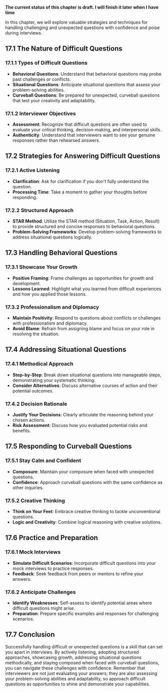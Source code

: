 **The current status of this chapter is draft. I will finish it later when I have time**

In this chapter, we will explore valuable strategies and techniques for handling challenging and unexpected questions with confidence and poise during interviews.

17.1 **The Nature of Difficult Questions**
------------------------------------------

### 17.1.1 **Types of Difficult Questions**

* **Behavioral Questions**: Understand that behavioral questions may probe past challenges or conflicts.
* **Situational Questions**: Anticipate situational questions that assess your problem-solving abilities.
* **Curveball Questions**: Be prepared for unexpected, curveball questions that test your creativity and adaptability.

### 17.1.2 **Interviewer Objectives**

* **Assessment**: Recognize that difficult questions are often used to evaluate your critical thinking, decision-making, and interpersonal skills.
* **Authenticity**: Understand that interviewers want to see your genuine responses rather than rehearsed answers.

17.2 **Strategies for Answering Difficult Questions**
-----------------------------------------------------

### 17.2.1 **Active Listening**

* **Clarification**: Ask for clarification if you don't fully understand the question.
* **Processing Time**: Take a moment to gather your thoughts before responding.

### 17.2.2 **Structured Approach**

* **STAR Method**: Utilize the STAR method (Situation, Task, Action, Result) to provide structured and concise responses to behavioral questions.
* **Problem-Solving Frameworks**: Develop problem-solving frameworks to address situational questions logically.

17.3 **Handling Behavioral Questions**
--------------------------------------

### 17.3.1 **Showcase Your Growth**

* **Positive Framing**: Frame challenges as opportunities for growth and development.
* **Lessons Learned**: Highlight what you learned from difficult experiences and how you applied those lessons.

### 17.3.2 **Professionalism and Diplomacy**

* **Maintain Positivity**: Respond to questions about conflicts or challenges with professionalism and diplomacy.
* **Avoid Blame**: Refrain from assigning blame and focus on your role in resolving the situation.

17.4 **Addressing Situational Questions**
-----------------------------------------

### 17.4.1 **Methodical Approach**

* **Step-by-Step**: Break down situational questions into manageable steps, demonstrating your systematic thinking.
* **Consider Alternatives**: Discuss alternative courses of action and their potential outcomes.

### 17.4.2 **Decision Rationale**

* **Justify Your Decisions**: Clearly articulate the reasoning behind your chosen actions.
* **Risk Assessment**: Discuss how you evaluated potential risks and benefits.

17.5 **Responding to Curveball Questions**
------------------------------------------

### 17.5.1 **Stay Calm and Confident**

* **Composure**: Maintain your composure when faced with unexpected questions.
* **Confidence**: Approach curveball questions with the same confidence as other inquiries.

### 17.5.2 **Creative Thinking**

* **Think on Your Feet**: Embrace creative thinking to tackle unconventional questions.
* **Logic and Creativity**: Combine logical reasoning with creative solutions.

17.6 **Practice and Preparation**
---------------------------------

### 17.6.1 **Mock Interviews**

* **Simulate Difficult Scenarios**: Incorporate difficult questions into your mock interviews to practice responses.
* **Feedback**: Seek feedback from peers or mentors to refine your answers.

### 17.6.2 **Anticipate Challenges**

* **Identify Weaknesses**: Self-assess to identify potential areas where difficult questions might arise.
* **Preparation**: Prepare specific examples and responses for challenging scenarios.

17.7 **Conclusion**
-------------------

Successfully handling difficult or unexpected questions is a skill that can set you apart in interviews. By actively listening, adopting structured approaches, showcasing growth, addressing situational questions methodically, and staying composed when faced with curveball questions, you can navigate these challenges with confidence. Remember that interviewers are not just evaluating your answers; they are also assessing your problem-solving abilities and adaptability, so approach difficult questions as opportunities to shine and demonstrate your capabilities.
